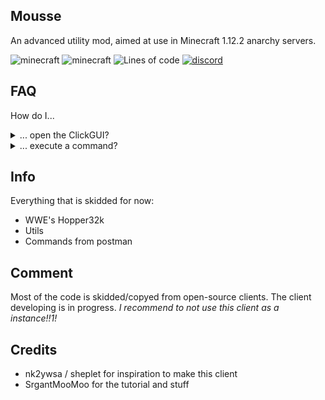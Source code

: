 ## Mousse
An advanced utility mod, aimed at use in Minecraft 1.12.2 anarchy servers.

![minecraft](https://img.shields.io/badge/Minecraft-1.12.2-blue)
![minecraft](https://img.shields.io/badge/Keybind-none-pink)
![Lines of code](https://img.shields.io/tokei/lines/github/Snoworange420/Mousse?color=lightcoral&label=Lines%20of%20code)
[![discord](https://img.shields.io/badge/Discord-Invite-8080c0)](https://discord.gg/Xp4ZZy9Ah3)

## FAQ

How do I...

<details>
  <summary>... open the ClickGUI?</summary>

> The default keybind is not set. You can set the keybind in the Minecraft ingame keybind setting menu.

</details>

<details>
  <summary>... execute a command?</summary>

> Use the ingame chat with the prefix `&`.

</details>

## Info
Everything that is skidded for now:
- WWE's Hopper32k
- Utils
- Commands from postman

## Comment
Most of the code is skidded/copyed from open-source clients. The client developing is in progress.
*I recommend to not use this client as a instance!!1!*

## Credits
- nk2ywsa / sheplet for inspiration to make this client
- SrgantMooMoo for the tutorial and stuff
